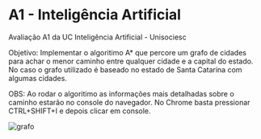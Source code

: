 # A1 - Inteligência Artificial 
Avaliação A1 da UC Inteligência Artificial - Unisociesc

Objetivo: Implementar o algoritimo A* que percore um grafo de cidades para achar o menor caminho entre qualquer cidade e a capital do estado. No caso o grafo utilizado é baseado no estado de Santa Catarina com algumas cidades.

OBS: Ao rodar o algoritimo as informações mais detalhadas sobre o caminho estarão no console do navegador. No Chrome basta pressionar CTRL+SHIFT+I e depois clicar em console. 

![grafo](https://user-images.githubusercontent.com/68485885/136716698-b6c0480a-add6-49f7-98d6-c1d4a09d945e.jpg)
